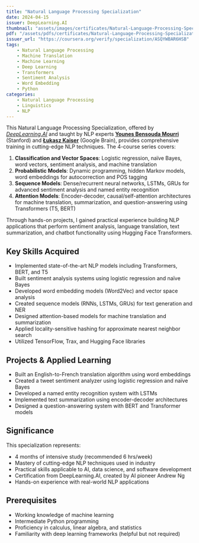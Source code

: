 ```yaml
---
title: "Natural Language Processing Specialization"
date: 2024-04-15
issuer: DeepLearning.AI
thumbnail: "assets/images/certificates/Natural-Language-Processing-Specialization.jpg"
pdf: "/assets/pdfs/certificates/Natural-Language-Processing-Specialization.pdf"
issuer_url: "https://coursera.org/verify/specialization/ASQYWBAR6HSB"
tags:
    - Natural Language Processing
    - Machine Translation
    - Machine Learning
    - Deep Learning
    - Transformers
    - Sentiment Analysis
    - Word Embedding
    - Python
categories:
    - Natural Language Processing
    - Linguistics
    - NLP
---
```


This Natural Language Processing Specialization, offered by [*DeepLearning.AI*](https://www.deeplearning.ai/) and taught by NLP experts [**Younes Bensouda Mourri**](https://younesmourri.com) (Stanford) and [**Łukasz Kaiser**](https://scholar.google.com/citations?user=JWmiQR0AAAAJ&hl=en) (Google Brain), provides comprehensive training in cutting-edge NLP techniques. The 4-course series covers:

1. **Classification and Vector Spaces**: Logistic regression, naïve Bayes, word vectors, sentiment analysis, and machine translation
2. **Probabilistic Models**: Dynamic programming, hidden Markov models, word embeddings for autocorrection and POS tagging
3. **Sequence Models**: Dense/recurrent neural networks, LSTMs, GRUs for advanced sentiment analysis and named entity recognition
4. **Attention Models**: Encoder-decoder, causal/self-attention architectures for machine translation, summarization, and question-answering using Transformers (T5, BERT)

Through hands-on projects, I gained practical experience building NLP applications that perform sentiment analysis, language translation, text summarization, and chatbot functionality using Hugging Face Transformers.

## Key Skills Acquired

- Implemented state-of-the-art NLP models including Transformers, BERT, and T5
- Built sentiment analysis systems using logistic regression and naïve Bayes
- Developed word embedding models (Word2Vec) and vector space analysis
- Created sequence models (RNNs, LSTMs, GRUs) for text generation and NER
- Designed attention-based models for machine translation and summarization
- Applied locality-sensitive hashing for approximate nearest neighbor search
- Utilized TensorFlow, Trax, and Hugging Face libraries

## Projects & Applied Learning

- Built an English-to-French translation algorithm using word embeddings
- Created a tweet sentiment analyzer using logistic regression and naïve Bayes
- Developed a named entity recognition system with LSTMs
- Implemented text summarization using encoder-decoder architectures
- Designed a question-answering system with BERT and Transformer models

## Significance

This specialization represents:
- 4 months of intensive study (recommended 6 hrs/week)
- Mastery of cutting-edge NLP techniques used in industry
- Practical skills applicable to AI, data science, and software development
- Certification from DeepLearning.AI, created by AI pioneer Andrew Ng
- Hands-on experience with real-world NLP applications

## Prerequisites

- Working knowledge of machine learning
- Intermediate Python programming
- Proficiency in calculus, linear algebra, and statistics
- Familiarity with deep learning frameworks (helpful but not required)
